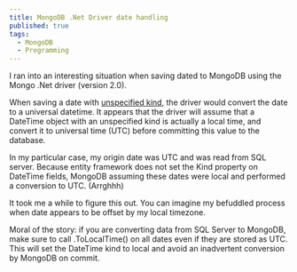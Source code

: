 ```yaml
---
title: MongoDB .Net Driver date handling
published: true
tags: 
  - MongoDB
  - Programming
---
```


I ran into an interesting situation when saving dated to MongoDB using the Mongo .Net driver (version 2.0).

When saving a date with [unspecified kind](https://msdn.microsoft.com/en-us/library/system.datetime.kind(v=vs.110).aspx), the driver would convert the date to a universal datetime. It appears that the driver will assume that a DateTime object with an unspecified kind is actually a local time, and convert it to universal time (UTC) before committing this value to the database.

In my particular case, my origin date was UTC and was read from SQL server. Because entity framework does not set the Kind property on DateTime fields, MongoDB assuming these dates were local and performed a conversion to UTC. (Arrghhh)

It took me a while to figure this out. You can imagine my befuddled process when date appears to be offset by my local timezone.

Moral of the story: if you are converting data from SQL Server to MongoDB, make sure to call .ToLocalTime() on all dates even if they are stored as UTC. This will set the DateTime kind to local and avoid an inadvertent conversion by MongoDB on commit. 
